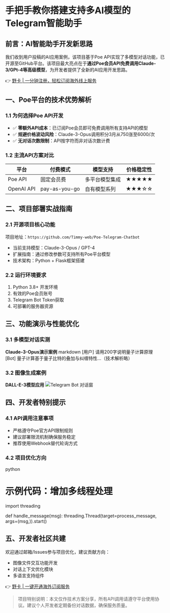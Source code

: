 # 手把手教你搭建支持多AI模型的Telegram智能助手

## 前言：AI智能助手开发新思路

我们收到用户投稿的AI应用案例，该项目基于Poe API实现了多模型对话功能，已开源至GitHub平台。该项目最大亮点在于**通过Poe会员API免费调用Claude-3/GPt-4等高级模型**，为开发者提供了全新的AI应用开发思路。

👉 [野卡 | 一分钟注册，轻松订阅海外线上服务](https://bbtdd.com/yeka)

## 一、Poe平台的技术优势解析
### 1.1 为何选择Poe API开发
- ✅ **零额外API成本**：已订阅Poe会员即可免费调用所有支持API的模型
- ✅ **规避价格波动风险**：Claude-3-Opus调用积分3月从750涨至6000/次
- ✅ **无对话次数限制**：API按字符而非对话次数计费

### 1.2 主流API方案对比
| 平台        | 付费模式       | 模型支持          | 价格稳定性 |
|-------------|---------------|-------------------|------------|
| Poe API     | 固定会员费     | 多平台模型集成    | ★★★★★      |
| OpenAI API  | pay-as-you-go | 自有模型系列      | ★★★☆☆      |

## 二、项目部署实战指南
### 2.1 开源项目核心功能
项目地址：`https://github.com/Timmy-web/Poe-Telegram-Chatbot`
- 当前支持模型：Claude-3-Opus / GPT-4
- 扩展指南：通过修改参数可支持所有Poe平台模型
- 技术架构：Python + Flask框架搭建

### 2.2 运行环境要求
1. Python 3.8+ 开发环境
2. 有效的Poe会员账号
3. Telegram Bot Token获取
4. 可部署的服务器资源

## 三、功能演示与性能优化
### 3.1 多模型对话实测
**Claude-3-Opus演示案例**
markdown
[用户] 请用200字说明量子计算原理  
[Bot] 量子计算基于量子比特的叠加与纠缠特性...（技术解析略）


### 3.2 图像生成案例
**DALL-E-3模型应用**
![Telegram Bot 对话窗](https://bbtdd.com/wp-content/uploads/img/4119436054816.webp)

## 四、开发者特别提示
### 4.1 API调用注意事项
- 严格遵守Poe官方API限制规则
- 建议部署限流机制确保服务稳定
- 推荐使用Webhook替代轮询方式

### 4.2 项目优化方向
python
# 示例代码：增加多线程处理
import threading

def handle_message(msg):
    threading.Thread(target=process_message, args=(msg,)).start()


## 五、开发者社区共建
欢迎通过邮箱/Issues参与项目优化，建议贡献方向：
- 图像文件交互功能开发
- 对话上下文优化模块
- 多语言支持组件

👉 [野卡 | 一键开通海外订阅服务](https://bbtdd.com/yeka)

> 项目特别说明：本文仅作技术方案分享，所有API调用请遵守平台使用协议。建议个人开发者定期备份对话数据，确保服务质量。